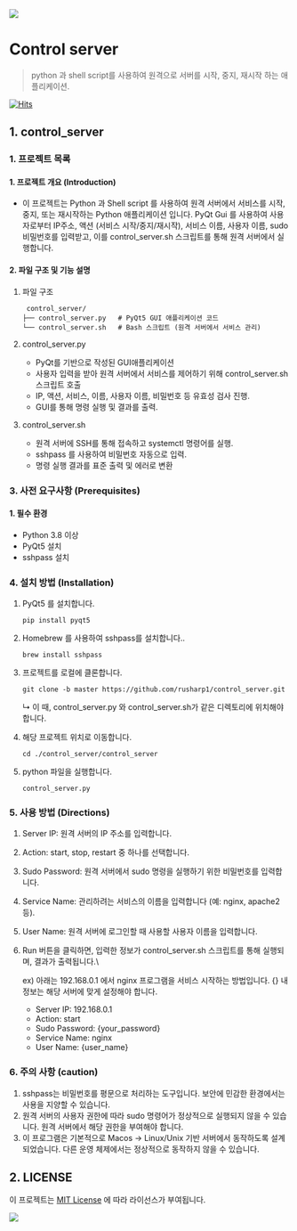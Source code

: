 <img src="https://capsule-render.vercel.app/api?type=waving&amp;color=BDBDC8&amp;height=150&amp;section=header">

# Control server

> python 과 shell script를 사용하여 원격으로 서버를 시작, 중지, 재시작 하는 애플리케이션.

[![Hits](https://hits.seeyoufarm.com/api/count/incr/badge.svg?url=https://github.com/rusharp1/control_server&count_bg=%233B3B3B&title_bg=%23B178BE&icon=&icon_color=%23E7E7E7&title=hits&edge_flat=false)](https://hits.seeyoufarm.com)

## 1. control_server

### 1\. 프로젝트 목록
#### 1. 프로젝트 개요 (Introduction)
   - 이 프로젝트는 Python 과 Shell script 를 사용하여 원격 서버에서 서비스를 시작, 중지, 또는 재시작하는 Python 애플리케이션 입니다.
PyQt Gui 를 사용하여 사용자로부터 IP주소, 액션 (서비스 시작/중지/재시작), 서비스 이름, 사용자 이름, sudo 비밀번호를 입력받고,
이를 control_server.sh 스크립트를 통해 원격 서버에서 실행합니다.
#### 2. 파일 구조 및 기능 설명
1. 파일 구조
   ```
    control_server/
   ├── control_server.py   # PyQt5 GUI 애플리케이션 코드
   └── control_server.sh   # Bash 스크립트 (원격 서버에서 서비스 관리)
   ```

2. control_server.py
   - PyQt를 기반으로 작성된 GUI애플리케이션
   - 사용자 입력을 받아 원격 서버에서 서비스를 제어하기 위해 control_server.sh 스크립트 호출
   - IP, 액션, 서비스, 이름, 사용자 이름, 비밀번호 등 유효성 검사 진행.
   - GUI를 통해 명령 실행 및 결과를 출력.

3. control_server.sh
   -  원격 서버에 SSH를 통해 접속하고 systemctl 명령어를 실행.
   -  sshpass 를 사용하여 비밀번호 자동으로 입력.
   -  명령 실행 결과를 표준 출력 및 에러로 변환

### 3\. 사전 요구사항 \(Prerequisites\)
#### 1. 필수 환경
* Python 3.8 이상
* PyQt5 설치
* sshpass 설치

### 4\. 설치 방법 \(Installation\)
1. PyQt5 를 설치합니다.
    ```
    pip install pyqt5
    ```
2. Homebrew 를 사용하여 sshpass를 설치합니다..
    ```
    brew install sshpass
    ```
3. 프로젝트를 로컬에 클론합니다.
    ```
    git clone -b master https://github.com/rusharp1/control_server.git
    ```
    ↳ 이 때, control_server.py 와 control_server.sh가 같은 디렉토리에 위치해야 합니다.
3. 해당 프로젝트 위치로 이동합니다.
    ```
    cd ./control_server/control_server
    ```
5. python 파일을 실행합니다.

    ```
    control_server.py
    ```
 
### 5\. 사용 방법 \(Directions\)

1. Server IP: 원격 서버의 IP 주소를 입력합니다.
2. Action: start, stop, restart 중 하나를 선택합니다.
3. Sudo Password: 원격 서버에서 sudo 명령을 실행하기 위한 비밀번호를 입력합니다.
4. Service Name: 관리하려는 서비스의 이름을 입력합니다 (예: nginx, apache2 등).
5. User Name: 원격 서버에 로그인할 때 사용할 사용자 이름을 입력합니다.
6. Run 버튼을 클릭하면, 입력한 정보가 control_server.sh 스크립트를 통해 실행되며, 결과가 출력됩니다.\

   ex) 아래는 192.168.0.1 에서 nginx 프로그램을 서비스 시작하는 방법입니다. {} 내 정보는 해당 서버에 맞게 설정해야 합니다.
      - Server IP: 192.168.0.1
      - Action: start
      - Sudo Password: {your_password}
      - Service Name: nginx
      - User Name: {user_name}


### 6\. 주의 사항 (caution)

1. sshpass는 비밀번호를 평문으로 처리하는 도구입니다. 보안에 민감한 환경에서는 사용을 지양할 수 있습니다.
2. 원격 서버의 사용자 권한에 따라 sudo 명령어가 정상적으로 실행되지 않을 수 있습니다. 원격 서버에서 해당 권한을 부여해야 합니다.
3. 이 프로그램은 기본적으로 Macos → Linux/Unix 기반 서버에서 동작하도록 설계되었습니다. 다른 운영 체제에서는 정상적으로 동작하지 않을 수 있습니다.

## 2. LICENSE

이 프로젝트는 [MIT License](LICENSE) 에 따라 라이선스가 부여됩니다.

<img src="https://capsule-render.vercel.app/api?type=waving&amp;color=BDBDC8&amp;height=150&amp;section=footer">

